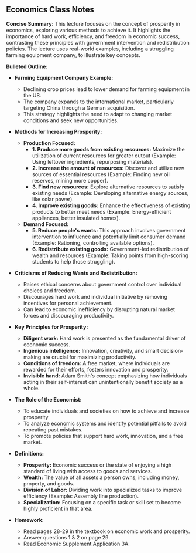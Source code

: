 ## Economics Class Notes

**Concise Summary:** This lecture focuses on the concept of prosperity in economics, exploring various methods to achieve it. It highlights the importance of hard work, efficiency, and freedom in economic success, contrasting these principles with government intervention and redistribution policies. The lecture uses real-world examples, including a struggling farming equipment company, to illustrate key concepts.

**Bulleted Outline:**

* **Farming Equipment Company Example:**
    * Declining crop prices lead to lower demand for farming equipment in the US.
    * The company expands to the international market, particularly targeting China through a German acquisition. 
    * This strategy highlights the need to adapt to changing market conditions and seek new opportunities.

* **Methods for Increasing Prosperity:**
    * **Production Focused:**
        * **1. Produce more goods from existing resources:** Maximize the utilization of current resources for greater output (Example: Using leftover ingredients, repurposing materials).
        * **2. Increase the amount of resources:** Discover and utilize new sources of essential resources (Example: Finding new oil reserves, mining more copper).
        * **3. Find new resources:** Explore alternative resources to satisfy existing needs (Example: Developing alternative energy sources, like solar power).
        * **4.  Improve existing goods:** Enhance the effectiveness of existing products to better meet needs (Example: Energy-efficient appliances, better insulated homes).
    * **Demand Focused:**
        * **5. Reduce people's wants:** This approach involves government intervention to influence and potentially limit consumer demand (Example: Rationing, controlling available options).
        * **6. Redistribute existing goods:** Government-led redistribution of wealth and resources (Example: Taking points from high-scoring students to help those struggling).

* **Criticisms of Reducing Wants and Redistribution:**
    * Raises ethical concerns about government control over individual choices and freedom.
    * Discourages hard work and individual initiative by removing incentives for personal achievement.
    * Can lead to economic inefficiency by disrupting natural market forces and discouraging productivity.

* **Key Principles for Prosperity:**
    * **Diligent work:**  Hard work is presented as the fundamental driver of economic success.
    * **Ingenious intelligence:** Innovation, creativity, and smart decision-making are crucial for maximizing productivity.
    * **Conditions of freedom:** A free market, where individuals are rewarded for their efforts, fosters innovation and prosperity.
    * **Invisible hand:**  Adam Smith's concept emphasizing how individuals acting in their self-interest can unintentionally benefit society as a whole.

* **The Role of the Economist:**
    * To educate individuals and societies on how to achieve and increase prosperity.
    * To analyze economic systems and identify potential pitfalls to avoid repeating past mistakes.
    * To promote policies that support hard work, innovation, and a free market.

* **Definitions:**
    * **Prosperity:**  Economic success or the state of enjoying a high standard of living with access to goods and services.
    * **Wealth:** The value of all assets a person owns, including money, property, and goods.
    * **Division of Labor:** Dividing work into specialized tasks to improve efficiency (Example: Assembly line production).
    * **Specialization:** Focusing on a specific task or skill set to become highly proficient in that area.

* **Homework:**
    * Read pages 28-29 in the textbook on economic work and prosperity.
    * Answer questions 1 & 2 on page 29.
    * Read Economic Supplement Application 3A. 
